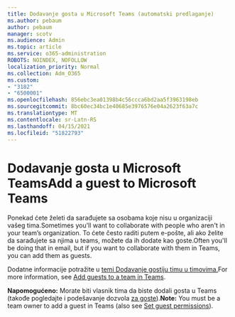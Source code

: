 ```yaml
---
title: Dodavanje gosta u Microsoft Teams (automatski predlaganje)
ms.author: pebaum
author: pebaum
manager: scotv
ms.audience: Admin
ms.topic: article
ms.service: o365-administration
ROBOTS: NOINDEX, NOFOLLOW
localization_priority: Normal
ms.collection: Adm_O365
ms.custom:
- "3182"
- "6500001"
ms.openlocfilehash: 856ebc3ea01398b4c56ccca6bd2aa5f3963198eb
ms.sourcegitcommit: 8bc60ec34bc1e40685e3976576e04a2623f63a7c
ms.translationtype: MT
ms.contentlocale: sr-Latn-RS
ms.lasthandoff: 04/15/2021
ms.locfileid: "51822793"
---
```

# <a name="add-a-guest-to-microsoft-teams"></a><span data-ttu-id="910de-102">Dodavanje gosta u Microsoft Teams</span><span class="sxs-lookup"><span data-stu-id="910de-102">Add a guest to Microsoft Teams</span></span>

<span data-ttu-id="910de-103">Ponekad ćete želeti da sarađujete sa osobama koje nisu u organizaciji vašeg tima.</span><span class="sxs-lookup"><span data-stu-id="910de-103">Sometimes you'll want to collaborate with people who aren't in your team’s organization.</span></span> <span data-ttu-id="910de-104">To ćete često raditi putem e-pošte, ali ako želite da sarađujete sa njima u teams, možete da ih dodate kao goste.</span><span class="sxs-lookup"><span data-stu-id="910de-104">Often you'll be doing that in email, but if you want to collaborate with them in Teams, you can add them as guests.</span></span>

<span data-ttu-id="910de-105">Dodatne informacije potražite u [temi Dodavanje gostiju timu u timovima.](https://support.office.com/article/add-guests-to-a-team-in-teams-fccb4fa6-f864-4508-bdde-256e7384a14f#ID0EAABAAA=Desktop)</span><span class="sxs-lookup"><span data-stu-id="910de-105">For more information, see [Add guests to a team in Teams](https://support.office.com/article/add-guests-to-a-team-in-teams-fccb4fa6-f864-4508-bdde-256e7384a14f#ID0EAABAAA=Desktop).</span></span>

<span data-ttu-id="910de-106">**Napomogućeno:** Morate biti vlasnik tima da biste dodali gosta u Teams (takođe pogledajte i podešavanje dozvola [za goste](https://support.office.com/article/set-guest-permissions-for-channels-in-teams-4756c468-2746-4bfd-a582-736d55fcc169)).</span><span class="sxs-lookup"><span data-stu-id="910de-106">**Note:** You must be a team owner to add a guest in Teams (also see [Set guest permissions](https://support.office.com/article/set-guest-permissions-for-channels-in-teams-4756c468-2746-4bfd-a582-736d55fcc169)).</span></span>